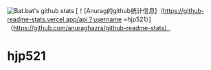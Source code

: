 ![Bat.bat's github stats](https://github-readme-stats.vercel.app/api?username=hjp521&count_private=true)
[！[Anurag的github统计信息]（https://github-readme-stats.vercel.app/api？username =hjp521）]（https://github.com/anuraghazra/github-readme-stats）
# hjp521

